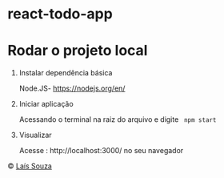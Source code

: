 # react-todo-app

# Rodar o projeto local

<ol>
<li> Instalar dependência básica</li>

Node.JS-  https://nodejs.org/en/

<li> Iniciar aplicação </li>

Acessando o terminal na raiz do arquivo e digite
<code>
npm start
</code>

<li> Visualizar</li>

Acesse : http://localhost:3000/ no seu navegador

</ol>


&copy; <a href="https://github.com/Lassouz4">Laís Souza</a>
